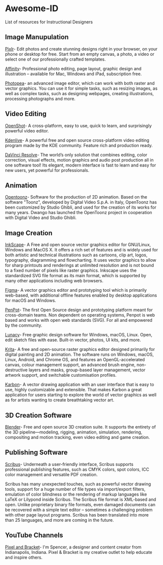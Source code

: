 # Awesome-ID
List of resources for Instructional Designers


## Image Manupulation
[Pixlr](https://pixlr.com/)- Edit photos and create stunning designs right in your browser, on your phone or desktop for free. Start from an empty canvas, a photo, a video or select one of our professionally crafted templates.


[Affinity](https://affinity.serif.com/en-us/)- Professional photo editing, page layout, graphic design and illustration – available for Mac, Windows and iPad, subscription free.


[Photopea](https://www.photopea.com/)- an advanced image editor, which can work with both raster and vector graphics. You can use it for simple tasks, such as resizing images, as well as complex tasks, such as designing webpages, creating illustrations, processing photographs and more.


## Video Editing
[OpenShot](https://www.openshot.org/)- A cross-platform, easy to use, quick to learn, and surprisingly powerful video editor. 

[Kdenlive](https://kdenlive.org/en/)- A powerful free and open source cross-platform video editing program made by the KDE community. Feature rich and production ready.

[DaVinci Resolve](https://www.blackmagicdesign.com/products/davinciresolve)- The world’s only solution that combines editing, color correction, visual effects, motion graphics and audio post production all in one software tool! Its elegant, modern interface is fast to learn and easy for new users, yet powerful for professionals.

## Animation
[Opentoonz](https://opentoonz.github.io/e/)- Software for the production of 2D animation.
Based on the software "Toonz", developed by Digital Video S.p.A. in Italy, OpenToonz has been customized by Studio Ghibli, and used for the creation of its works for many years. Dwango has launched the OpenToonz project in cooperation with Digital Video and Studio Ghibli.


## Image Creation
[InkScape](https://inkscape.org/)- A Free and open source vector graphics editor for GNU/Linux, Windows and MacOS X. It offers a rich set of features and is widely used for both artistic and technical illustrations such as cartoons, clip art, logos, typography, diagramming and flowcharting. It uses vector graphics to allow for sharp printouts and renderings at unlimited resolution and is not bound to a fixed number of pixels like raster graphics. Inkscape uses the standardized SVG file format as its main format, which is supported by many other applications including web browsers.

[Figma](https://www.figma.com/)- A vector graphics editor and prototyping tool which is primarily web-based, with additional offline features enabled by desktop applications for macOS and Windows.

[PenPot](https://penpot.app/)- The first Open Source design and prototyping platform meant for cross-domain teams. Non dependent on operating systems, Penpot is web based and works with open web standards (SVG). For all and empowered by the community.

[Lunacy](https://icons8.com/lunacy)- Free graphic design software for Windows, macOS, Linux. Open, edit sketch files with ease. Built-in vector, photos, UI kits, and more. 

[Krita](https://krita.org/en/#)- A free and open-source raster graphics editor designed primarily for digital painting and 2D animation. The software runs on Windows, macOS, Linux, Android, and Chrome OS, and features an OpenGL-accelerated canvas, colour management support, an advanced brush engine, non-destructive layers and masks, group-based layer management, vector artwork support, and switchable customisation profiles.

[Karbon](https://calligra.org/karbon/)- A vector drawing application with an user interface that is easy to use, highly customizable and extensible. That makes Karbon a great application for users starting to explore the world of vector graphics as well as for artists wanting to create breathtaking vector art.

## 3D Creation Software
[Blender](https://www.blender.org/)- Free and open source 3D creation suite. It supports the entirety of the 3D pipeline—modeling, rigging, animation, simulation, rendering, compositing and motion tracking, even video editing and game creation. 

## Publishing Software
[Scribus](https://www.scribus.net/)- Underneath a user-friendly interface, Scribus supports professional publishing features, such as CMYK colors, spot colors, ICC color management and versatile PDF creation.

Scribus has many unexpected touches, such as powerful vector drawing tools, support for a huge number of file types via import/export filters, emulation of color blindness or the rendering of markup languages like LaTeX or Lilypond inside Scribus. The Scribus file format is XML-based and open. Unlike proprietary binary file formats, even damaged documents can be recovered with a simple text editor – sometimes a challenging problem with other page layout programs. Scribus has been translated into more than 25 languages, and more are coming in the future.

## YouTube Channels
[Pixel and Bracket](https://m.youtube.com/c/Pixelandbracket/videos)- I'm Spencer, a designer and content creator from Indianapolis, Indiana. Pixel & Bracket is my creative outlet to help educate and inspire others.
